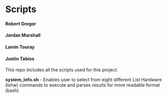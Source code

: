 # Scripts

#### Robert Gregor
#### Jordan Marshall
#### Lamin Touray
#### Justin Tabios

This repo includes all the scripts used for this project.

**system_info.sh** - Enables user to select from eight different List Hardware (lshw) commands to execute and parses results for more readable format (bash)
